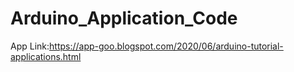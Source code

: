 # Arduino_Application_Code

App Link:https://app-goo.blogspot.com/2020/06/arduino-tutorial-applications.html
